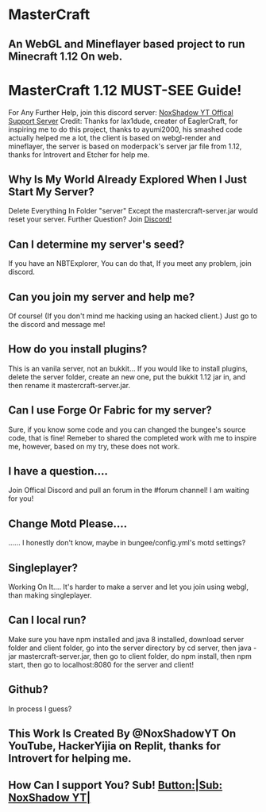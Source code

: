# MasterCraft
## An WebGL and Mineflayer based project to run Minecraft 1.12 On web. ##
# MasterCraft 1.12 MUST-SEE Guide! #
For Any Further Help, join this discord server: [NoxShadow YT Offical Support Server](https://discord.gg/WD2Dj7HgrB)
Credit: Thanks for lax1dude, creater of EaglerCraft, for inspiring me to do this project, thanks to ayumi2000, his smashed code actually helped me a lot, the client is based on webgl-render and mineflayer, the server is based on moderpack's server jar file from 1.12, thanks for Introvert and Etcher for help me.
## Why Is My World Already Explored When I Just Start My Server? ##
Delete Everything In Folder "server" Except the mastercraft-server.jar would reset your server. Further Question? Join [Discord!](https://discord.gg/WD2Dj7HgrB)
## Can I determine my server's seed? ##
If you have an NBTExplorer, You can do that, If you meet any problem, join discord.
## Can you join my server and help me? ##
Of course! (If you don't mind me hacking using an hacked client.) Just go to the discord and message me!
## How do you install plugins? ##
This is an vanila server, not an bukkit... If you would like to install plugins, delete the server folder, create an new one, put the bukkit 1.12 jar in, and then rename it mastercraft-server.jar.
## Can I use Forge Or Fabric for my server?
Sure, if you know some code and you can changed the bungee's source code, that is fine! Remeber to shared the completed work with me to inspire me, however, based on my try, these does not work.
## I have a question.... #
Join Offical Discord and pull an forum in the #forum channel! I am waiting for you!
## Change Motd Please.... ##
...... I honestly don't know, maybe in bungee/config.yml's motd settings?
## Singleplayer? ##
Working On It.... It's harder to make a server and let you join using webgl, than making singleplayer.
## Can I local run? ##
Make sure you have npm installed and java 8 installed, download server folder and client folder, go into the server directory by cd server, then java -jar mastercraft-server.jar, then go to client folder, do npm install, then npm start, then go to localhost:8080 for the server and client!
## Github? ##
In process I guess?
## This Work Is Created By @NoxShadowYT On YouTube, HackerYijia on Replit, thanks for Introvert for helping me. ##
## How Can I support You? Sub! [Button:|Sub: NoxShadow YT|](https://www.youtube.com/channel/UCwJu1JDskH0ciFZ6atGNAiw?sub_confirmation=1)




